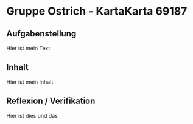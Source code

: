 # Gruppe Ostrich - KartaKarta 69187

## Aufgabenstellung
Hier ist mein Text

## Inhalt
Hier ist mein Inhalt

## Reflexion / Verifikation
Hier ist dies und das
